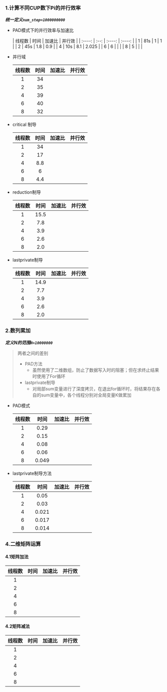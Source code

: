 

### 1.计算不同CUP数下Pi的并行效率

***统一定义`num_step=1000000000`***

+ PAD模式下的并行效率与加速比

  | 线程数 | 时间 | 加速比 | 并行效 |
| :----: | :--: | :----: | :----: |
  |   1    | 81s  |   1    |   1    |
|   2    | 45s  |  1.8   |  0.9   |
  |   4    | 10s  |  8.1   | 2.025  |
  |   6    |  6   |        |        |
  |   8    |  5   |        |        |
  
  
  
+ 并行域
  
  | 线程数 | 时间 | 加速比 | 并行效 |
  | :----: | :--: | :----: | :----: |
  |   1    |  34  |        |        |
  |   2    |  35  |        |        |
  |   4    |  39  |        |        |
  |   6    |  40  |        |        |
  |   8    |  32  |        |        |
  
+ critical 制导
  
  | 线程数 | 时间 | 加速比 | 并行效 |
  | :----: | :--: | :----: | :----: |
  |   1    |  34  |        |        |
  |   2    |  17  |        |        |
  |   4    | 8.8  |        |        |
  |   6    |  6   |        |        |
  |   8    | 4.4  |        |        |
  
  
  
+ reduction制导
  
  | 线程数 | 时间 | 加速比 | 并行效 |
  | :----: | :--: | :----: | :----: |
  |   1    | 15.5 |        |        |
  |   2    | 7.8  |        |        |
  |   4    | 3.9  |        |        |
  |   6    | 2.6  |        |        |
  |   8    | 2.0  |        |        |
  
+ lastprivate制导
  
  | 线程数 | 时间 | 加速比 | 并行效 |
  | :----: | :--: | :----: | :----: |
  |   1    | 14.9 |        |        |
  |   2    | 7.7  |        |        |
  |   4    | 3.9  |        |        |
  |   6    | 2.6  |        |        |
  |   8    | 2.0  |        |        |
  
  
  
### 2.数列累加

***定义N的范围`N=10000000`***

> 两者之间的差别
>
> + PAD方法
>   + 虽然使用了二维数组，防止了数据写入时的阻塞；但在求终止结果时使用了For循环
> + lastprivate制导
>   + 对局部sum变量进行了深度拷贝，在退出for循环时，将结果存在各自的sum变量中，各个线程分别对全局变量K做累加

+ PAD模式

  | 线程数 | 时间  | 加速比 | 并行效 |
  | :----: | :---: | :----: | :----: |
  |   1    | 0.29  |        |        |
  |   2    | 0.15  |        |        |
  |   4    | 0.08  |        |        |
  |   6    | 0.06  |        |        |
  |   8    | 0.049 |        |        |

+ lastprivate制导方法

  | 线程数 | 时间  | 加速比 | 并行效 |
  | :----: | :---: | :----: | :----: |
  |   1    | 0.05  |        |        |
  |   2    | 0.03  |        |        |
  |   4    | 0.021 |        |        |
  |   6    | 0.017 |        |        |
  |   8    | 0.014 |        |        |



### 4.二维矩阵运算



#### 4.1矩阵加法

| 线程数 | 时间 | 加速比 | 并行效 |
| :----: | :--: | :----: | :----: |
|   1    |      |        |        |
|   2    |      |        |        |
|   4    |      |        |        |
|   6    |      |        |        |
|   8    |      |        |        |

#### 4.2矩阵减法

| 线程数 | 时间 | 加速比 | 并行效 |
| :----: | :--: | :----: | :----: |
|   1    |      |        |        |
|   2    |      |        |        |
|   4    |      |        |        |
|   6    |      |        |        |
|   8    |      |        |        |



  

  

  